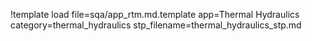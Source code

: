 !template load file=sqa/app_rtm.md.template app=Thermal Hydraulics category=thermal_hydraulics stp_filename=thermal_hydraulics_stp.md
